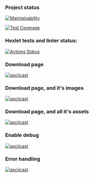 ### Project status
[![Maintainability](https://api.codeclimate.com/v1/badges/b6a417f2283e8503218c/maintainability)](https://codeclimate.com/github/dim2k2006/frontent-testing-react-project-lvl1/maintainability)

[![Test Coverage](https://api.codeclimate.com/v1/badges/b6a417f2283e8503218c/test_coverage)](https://codeclimate.com/github/dim2k2006/frontent-testing-react-project-lvl1/test_coverage)

### Hexlet tests and linter status:
[![Actions Status](https://github.com/dim2k2006/frontent-testing-react-project-lvl1/workflows/hexlet-check/badge.svg)](https://github.com/dim2k2006/frontent-testing-react-project-lvl1/actions)

### Download page

[![asciicast](https://asciinema.org/a/BGQNeX95XSJLtTjvOhjKyjBz2.svg)](https://asciinema.org/a/BGQNeX95XSJLtTjvOhjKyjBz2)

### Download page, and it's images

[![asciicast](https://asciinema.org/a/bR6x4HIWSh5hmlSym527A1bwx.svg)](https://asciinema.org/a/bR6x4HIWSh5hmlSym527A1bwx)

### Download page, and all it's assets

[![asciicast](https://asciinema.org/a/pPBT1bVGvUxQWwb19P4tHyIbx.svg)](https://asciinema.org/a/pPBT1bVGvUxQWwb19P4tHyIbx)

### Enable debug

[![asciicast](https://asciinema.org/a/ahdRC1oVex1CqPax2CyumYTMT.svg)](https://asciinema.org/a/ahdRC1oVex1CqPax2CyumYTMT)

### Error handling

[![asciicast](https://asciinema.org/a/MfkNaMvcmv6wEGHHoAYNypwn7.svg)](https://asciinema.org/a/MfkNaMvcmv6wEGHHoAYNypwn7)